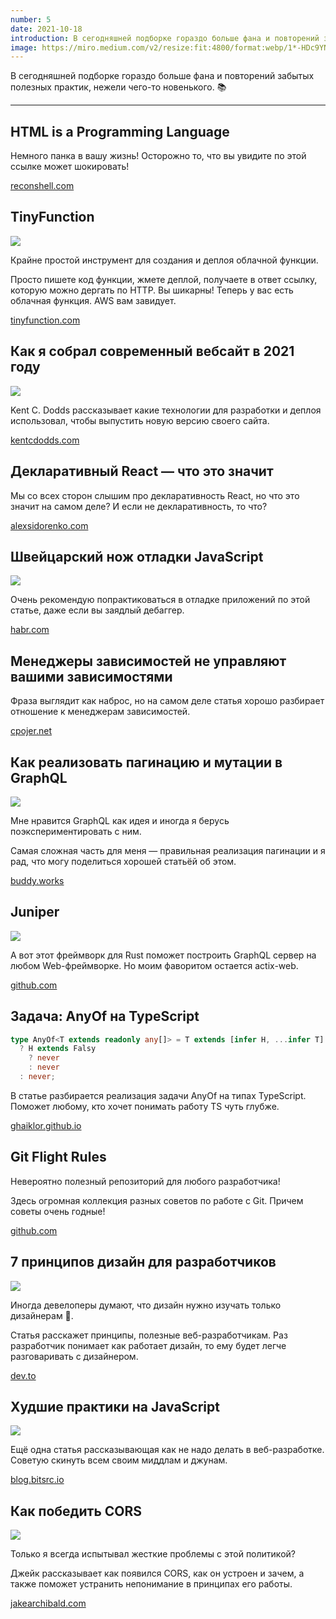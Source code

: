 ```yaml
---
number: 5
date: 2021-10-18
introduction: В сегодняшней подборке гораздо больше фана и повторений забытых полезных практик, нежели чего-то новенького. 📚
image: https://miro.medium.com/v2/resize:fit:4800/format:webp/1*-HDc9YNVH0HzLoxhJYrRCA.jpeg
---
```


В сегодняшней подборке гораздо больше фана и повторений забытых полезных практик, нежели чего-то новенького. 📚

<hr />

## HTML is a Programming Language

Немного панка в вашу жизнь! Осторожно то, что вы увидите по этой ссылке может шокировать!

[reconshell.com](https://reconshell.com/html-is-a-programming-language/)

## TinyFunction

![](/5-806332/42f85b79cd4ed30c9541e98bddfb3d9d.png)

Крайне простой инструмент для создания и деплоя облачной функции.

Просто пишете код функции, жмете деплой, получаете в ответ ссылку, которую можно дергать по HTTP. Вы шикарны! Теперь у вас есть облачная функция. AWS вам завидует.

[tinyfunction.com](https://tinyfunction.com/)

## Как я собрал современный вебсайт в 2021 году

![](/5-806332/7c92a09cf6319eec2a4804b37b381e41.jpg)

Kent C. Dodds рассказывает какие технологии для разработки и деплоя использовал, чтобы выпустить новую версию своего сайта.

[kentcdodds.com](https://kentcdodds.com/blog/how-i-built-a-modern-website-in-2021)

## Декларативный React — что это значит

Мы со всех сторон слышим про декларативность React, но что это значит на самом деле? И если не декларативность, то что?

[alexsidorenko.com](https://alexsidorenko.com/blog/react-is-declarative-what-does-it-mean/)

## Швейцарский нож отладки JavaScript

![](/5-806332/2a8b543b4a4fb25094a3a3367c6527a1.png)

Очень рекомендую попрактиковаться в отладке приложений по этой статье, даже если вы заядлый дебаггер.

[habr.com](https://habr.com/ru/company/vk/blog/557386/)

## Менеджеры зависимостей не управляют вашими зависимостями

Фраза выглядит как наброс, но на самом деле статья хорошо разбирает отношение к менеджерам зависимостей.

[cpojer.net](https://cpojer.net/posts/dependency-managers-dont-manage-your-dependencies)

## Как реализовать пагинацию и мутации в GraphQL

![](/5-806332/274935f1e3ecbda1dc5a46bff78443c9.png)

Мне нравится GraphQL как идея и иногда я берусь поэкспериментировать с ним.

Самая сложная часть для меня — правильная реализация пагинации и я рад, что могу поделиться хорошей статьёй об этом.

[buddy.works](https://buddy.works/tutorials/how-to-implement-pagination-and-mutation-in-graphql)

## Juniper

![](/5-806332/a19c4afd767ebe4a0570a197b60e0734.jpg)

А вот этот фреймворк для Rust поможет построить GraphQL сервер на любом Web-фреймворке. Но моим фаворитом остается actix-web.

[github.com](https://github.com/graphql-rust/juniper)

## Задача: AnyOf на TypeScript

```ts
type AnyOf<T extends readonly any[]> = T extends [infer H, ...infer T]
  ? H extends Falsy
    ? never
    : never
  : never;
```

В статье разбирается реализация задачи AnyOf на типах TypeScript. Поможет любому, кто хочет понимать работу TS чуть глубже.

[ghaiklor.github.io](https://ghaiklor.github.io/type-challenges-solutions/ru/medium-anyof.html)

## Git Flight Rules

Невероятно полезный репозиторий для любого разработчика!

Здесь огромная коллекция разных советов по работе с Git. Причем советы очень годные!

[github.com](https://github.com/k88hudson/git-flight-rules/blob/master/README_ru.md)

## 7 принципов дизайн для разработчиков

![](/5-806332/0c0ec549c245fc411fe64c6a6cbd5795.png)

Иногда девелоперы думают, что дизайн нужно изучать только дизайнерам 🙂.

Статья расскажет принципы, полезные веб-разработчикам. Раз разработчик понимает как работает дизайн, то ему будет легче разговаривать с дизайнером.

[dev.to](https://dev.to/stackbit/7-design-principles-for-developers-4efa)

## Худшие практики на JavaScript

![](/5-806332/f5ce21482743015c65c5fee4300a8ab0.jpeg)

Ещё одна статья рассказывающая как не надо делать в веб-разработке. Советую скинуть всем своим миддлам и джунам.

[blog.bitsrc.io](https://blog.bitsrc.io/javascript-worst-practices-dc78e19d6f12)

## Как победить CORS

![](/5-806332/2a447da37afd054b9653ef81e7a9e012.png)

Только я всегда испытывал жесткие проблемы с этой политикой?

Джейк рассказывает как появился CORS, как он устроен и зачем, а также поможет устранить непонимание в принципах его работы.

[jakearchibald.com](https://jakearchibald.com/2021/cors/)
